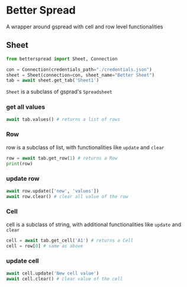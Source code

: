 # Better Spread
A wrapper around gspread with cell and row level functionalities

## Sheet

```python
from betterspread import Sheet, Connection

con = Connection(credentials_path="./credentials.json")
sheet = Sheet(connection=con, sheet_name="Better Sheet")
tab = await sheet.get_tab('Sheet1')
```
`Sheet` is a subclass of gsprad's `Spreadsheet`

### get all values
```python
await tab.values() # returns a list of rows
```

### Row
row is a subclass of list, with functionalities like `update` and `clear`
```python
row = await tab.get_row(1) # returns a Row
print(row)
```

### update row
```python
await row.update(['new', 'values'])
await row.clear() # clear all value of the row
```
### Cell
cell is a subclass of string, with additional functionalities like `update` and `clear`
```python
cell = await tab.get_cell('A1') # returns a Cell
cell = row[0] # same as above
```

### update cell
```python
await cell.update('New cell value')
await cell.clear() # clear value of the cell
```